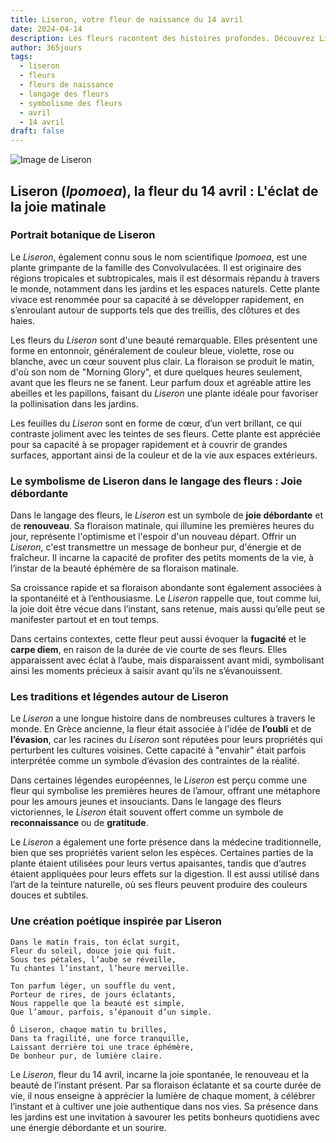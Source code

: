 ```yaml
---
title: Liseron, votre fleur de naissance du 14 avril
date: 2024-04-14
description: Les fleurs racontent des histoires profondes. Découvrez Liseron, votre fleur de naissance du 14 avril, ses symboles et récits fascinants. Plongez dans sa signification et son langage unique dans l'art floral.
author: 365jours
tags:
  - liseron
  - fleurs
  - fleurs de naissance
  - langage des fleurs
  - symbolisme des fleurs
  - avril
  - 14 avril
draft: false
---
```


![Image de Liseron](https://cdn.pixabay.com/photo/2021/08/09/15/36/morning-glory-6533658_1280.jpg#center)


## Liseron (_Ipomoea_), la fleur du 14 avril : L'éclat de la joie matinale

### Portrait botanique de Liseron

Le _Liseron_, également connu sous le nom scientifique _Ipomoea_, est une plante grimpante de la famille des Convolvulacées. Il est originaire des régions tropicales et subtropicales, mais il est désormais répandu à travers le monde, notamment dans les jardins et les espaces naturels. Cette plante vivace est renommée pour sa capacité à se développer rapidement, en s’enroulant autour de supports tels que des treillis, des clôtures et des haies.

Les fleurs du _Liseron_ sont d'une beauté remarquable. Elles présentent une forme en entonnoir, généralement de couleur bleue, violette, rose ou blanche, avec un cœur souvent plus clair. La floraison se produit le matin, d'où son nom de "Morning Glory", et dure quelques heures seulement, avant que les fleurs ne se fanent. Leur parfum doux et agréable attire les abeilles et les papillons, faisant du _Liseron_ une plante idéale pour favoriser la pollinisation dans les jardins.

Les feuilles du _Liseron_ sont en forme de cœur, d’un vert brillant, ce qui contraste joliment avec les teintes de ses fleurs. Cette plante est appréciée pour sa capacité à se propager rapidement et à couvrir de grandes surfaces, apportant ainsi de la couleur et de la vie aux espaces extérieurs.

### Le symbolisme de Liseron dans le langage des fleurs : Joie débordante

Dans le langage des fleurs, le _Liseron_ est un symbole de **joie débordante** et de **renouveau**. Sa floraison matinale, qui illumine les premières heures du jour, représente l'optimisme et l'espoir d'un nouveau départ. Offrir un _Liseron_, c'est transmettre un message de bonheur pur, d'énergie et de fraîcheur. Il incarne la capacité de profiter des petits moments de la vie, à l’instar de la beauté éphémère de sa floraison matinale.

Sa croissance rapide et sa floraison abondante sont également associées à la spontanéité et à l’enthousiasme. Le _Liseron_ rappelle que, tout comme lui, la joie doit être vécue dans l’instant, sans retenue, mais aussi qu’elle peut se manifester partout et en tout temps.

Dans certains contextes, cette fleur peut aussi évoquer la **fugacité** et le **carpe diem**, en raison de la durée de vie courte de ses fleurs. Elles apparaissent avec éclat à l’aube, mais disparaissent avant midi, symbolisant ainsi les moments précieux à saisir avant qu’ils ne s’évanouissent.

### Les traditions et légendes autour de Liseron

Le _Liseron_ a une longue histoire dans de nombreuses cultures à travers le monde. En Grèce ancienne, la fleur était associée à l'idée de **l’oubli** et de **l’évasion**, car les racines du _Liseron_ sont réputées pour leurs propriétés qui perturbent les cultures voisines. Cette capacité à "envahir" était parfois interprétée comme un symbole d’évasion des contraintes de la réalité.

Dans certaines légendes européennes, le _Liseron_ est perçu comme une fleur qui symbolise les premières heures de l’amour, offrant une métaphore pour les amours jeunes et insouciants. Dans le langage des fleurs victoriennes, le _Liseron_ était souvent offert comme un symbole de **reconnaissance** ou de **gratitude**.

Le _Liseron_ a également une forte présence dans la médecine traditionnelle, bien que ses propriétés varient selon les espèces. Certaines parties de la plante étaient utilisées pour leurs vertus apaisantes, tandis que d’autres étaient appliquées pour leurs effets sur la digestion. Il est aussi utilisé dans l’art de la teinture naturelle, où ses fleurs peuvent produire des couleurs douces et subtiles.

### Une création poétique inspirée par Liseron

```
Dans le matin frais, ton éclat surgit,  
Fleur du soleil, douce joie qui fuit.  
Sous tes pétales, l’aube se réveille,  
Tu chantes l’instant, l’heure merveille.  

Ton parfum léger, un souffle du vent,  
Porteur de rires, de jours éclatants,  
Nous rappelle que la beauté est simple,  
Que l’amour, parfois, s’épanouit d’un simple.  

Ô Liseron, chaque matin tu brilles,  
Dans ta fragilité, une force tranquille,  
Laissant derrière toi une trace éphémère,  
De bonheur pur, de lumière claire.  
```

Le _Liseron_, fleur du 14 avril, incarne la joie spontanée, le renouveau et la beauté de l’instant présent. Par sa floraison éclatante et sa courte durée de vie, il nous enseigne à apprécier la lumière de chaque moment, à célébrer l’instant et à cultiver une joie authentique dans nos vies. Sa présence dans les jardins est une invitation à savourer les petits bonheurs quotidiens avec une énergie débordante et un sourire.


